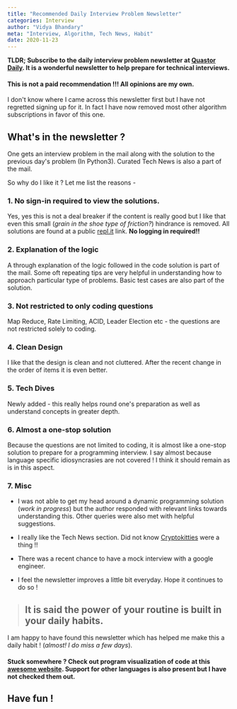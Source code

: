 ```yaml
---
title: "Recommended Daily Interview Problem Newsletter"
categories: Interview 
author: "Vidya Bhandary"
meta: "Interview, Algorithm, Tech News, Habit"
date: 2020-11-23
---
```


**TLDR; 
Subscribe to the daily interview problem newsletter at [Quastor Daily](https://quastor.substack.com/subscribe). It is a wonderful newsletter to help prepare for technical interviews.** 


#### This is not a paid recommendation !!! All opinions are my own.


I don't know where I came across this newsletter first but I have not regretted signing up for it. In fact I have now removed most other algorithm subscriptions in favor of this one.

## What's in the newsletter ?

One gets an interview problem in the mail along with the solution to the previous day's problem (In Python3). Curated Tech News is also a part of the mail.

So why do I like it ? Let me list the reasons -

### 1. No sign-in required to view the solutions.

Yes, yes this is not a deal breaker if the content is really good but I like that even this small (*grain in the shoe type of friction?*) hindrance is removed. All solutions are found at a public [repl.it](https://repl.it/@quastortech/) link.  **No logging in required!!**

### 2. Explanation of the logic

A through explanation of the logic followed in the code solution is part of the mail. Some oft repeating tips are very helpful in understanding how to approach particular type of problems. Basic test cases are also part of the solution.

### 3. Not restricted to only coding questions

Map Reduce, Rate Limiting, ACID, Leader Election etc - the questions are not restricted solely to coding.

### 4. Clean Design

I like that the design is clean and not cluttered. After the recent change in the order of items it is even better. 

### 5. Tech Dives

Newly added - this really helps round one's preparation as well as understand concepts in greater depth.

### 6. Almost a one-stop solution

Because the questions are not limited to coding, it is almost like a one-stop solution to prepare for a programming interview. I say almost because language specific idiosyncrasies are not covered ! I think it should remain as is in this aspect.

### 7. Misc

-  I was not able to get my head around a dynamic programming solution (*work in progress*) but the author responded with relevant links towards understanding this. Other queries were also met with helpful suggestions.

- I really like the Tech News section. Did not know [Cryptokitties](https://quastor.substack.com/p/-cryptokitties) were a thing !!

- There was a recent chance to have a mock interview with a google engineer.

- I feel the newsletter improves a little bit everyday. Hope it continues to do so !

 
> ## It is said the power of your routine is built in your daily habits. 


I am happy to have found this newsletter which has helped me make this a daily habit ! (*almost! I do miss a few days*).

#### Stuck somewhere ? Check out **program visualization** of code at this [awesome website](http://www.pythontutor.com/visualize.html#mode=edit). Support for other languages is also present but I have not checked them out.

## Have fun !


